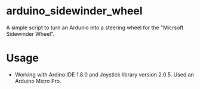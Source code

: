 # arduino_sidewinder_wheel
A simple script to turn an Ardunio into a steering wheel for the "Micrsoft Sidewinder Wheel".

# Usage
* Working with Ardino IDE 1.8.0 and Joystick library version 2.0.5. Used an Arduino Micro Pro.